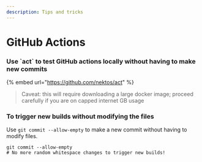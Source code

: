 ```yaml
---
description: Tips and tricks
---
```


# GitHub Actions

### Use \`act\` to test GitHub actions locally without having to make new commits

{% embed url="https://github.com/nektos/act" %}

> Caveat: this will require downloading a large docker image; proceed carefully if you are on capped internet GB usage

### To trigger new builds without modifying the files

Use `git commit --allow-empty` to make a new commit without having to modify files.

```
git commit --allow-empty
# No more random whitespace changes to trigger new builds! 
```





